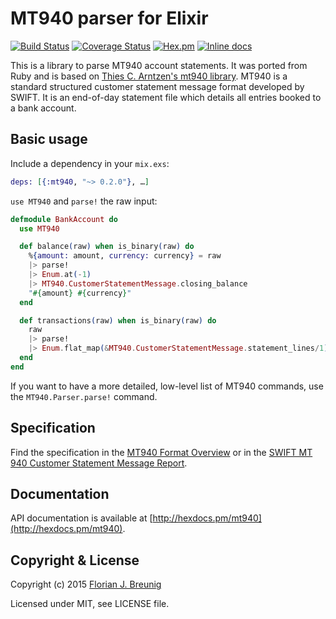 MT940 parser for Elixir
=======================

[![Build Status](https://travis-ci.org/my-flow/mt940.svg?branch=master)](https://travis-ci.org/my-flow/mt940)
[![Coverage Status](https://coveralls.io/repos/my-flow/mt940/badge.svg?branch=master)](https://coveralls.io/r/my-flow/mt940?branch=master)
[![Hex.pm](https://img.shields.io/hexpm/v/mt940.svg)](https://hex.pm/packages/mt940)
[![Inline docs](http://inch-ci.org/github/my-flow/mt940.svg)](http://inch-ci.org/github/my-flow/mt940)

This is a library to parse MT940 account statements. It was ported from Ruby and is based on
[Thies C. Arntzen's mt940 library](https://github.com/betterplace/mt940_parser).
MT940 is a standard structured customer statement message format developed by SWIFT. It is an
end-of-day statement file which details all entries booked to a bank account.

## Basic usage

Include a dependency in your `mix.exs`:

```elixir
deps: [{:mt940, "~> 0.2.0"}, …]
```

`use MT940` and `parse!` the raw input:

```elixir
defmodule BankAccount do
  use MT940

  def balance(raw) when is_binary(raw) do
    %{amount: amount, currency: currency} = raw
    |> parse!
    |> Enum.at(-1)
    |> MT940.CustomerStatementMessage.closing_balance
    "#{amount} #{currency}"
  end

  def transactions(raw) when is_binary(raw) do
    raw
    |> parse!
    |> Enum.flat_map(&MT940.CustomerStatementMessage.statement_lines/1)
  end
end
```

If you want to have a more detailed, low-level list of MT940 commands, use the
`MT940.Parser.parse!` command.


## Specification

Find the specification in the [MT940 Format Overview](http://www.sepaforcorporates.com/swift-for-corporates/account-statement-mt940-file-format-overview/)
or in the [SWIFT MT 940 Customer Statement Message Report](http://martin.hinner.info/bankconvert/swift_mt940_942.pdf).


## Documentation

API documentation is available at [http://hexdocs.pm/mt940](http://hexdocs.pm/mt940).


## Copyright & License

Copyright (c) 2015 [Florian J. Breunig](http://www.my-flow.com)

Licensed under MIT, see LICENSE file.
